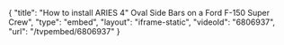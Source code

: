{
    "title": "How to install ARIES 4\" Oval Side Bars on a Ford F-150 Super Crew",
    "type": "embed",
    "layout": "iframe-static",
    "videoId": "6806937",
    "url": "\/tvpembed\/6806937"
}